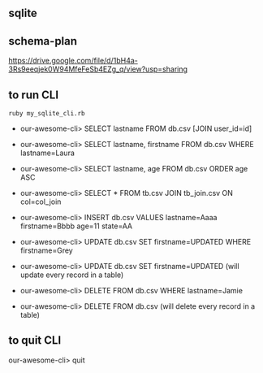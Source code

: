 ## sqlite

## schema-plan
https://drive.google.com/file/d/1bH4a-3Rs9eeqjek0W94MfeFeSb4EZg_q/view?usp=sharing

## to run CLI
    ruby my_sqlite_cli.rb

- our-awesome-cli> SELECT lastname FROM db.csv    [JOIN user_id=id]
- our-awesome-cli> SELECT lastname, firstname FROM db.csv WHERE lastname=Laura 
- our-awesome-cli> SELECT lastname, age FROM db.csv ORDER age ASC

- our-awesome-cli> SELECT * FROM tb.csv JOIN tb_join.csv ON col=col_join

- our-awesome-cli> INSERT db.csv VALUES lastname=Aaaa firstname=Bbbb age=11 state=AA

- our-awesome-cli> UPDATE db.csv SET firstname=UPDATED WHERE firstname=Grey
- our-awesome-cli> UPDATE db.csv SET firstname=UPDATED (will update every record in a table)

- our-awesome-cli> DELETE FROM db.csv WHERE lastname=Jamie 
- our-awesome-cli> DELETE FROM db.csv (will delete every record in a table)

## to quit CLI
our-awesome-cli> quit